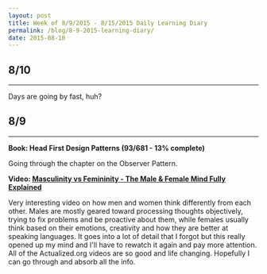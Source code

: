 ```yaml
---
layout: post
title: Week of 8/9/2015 - 8/15/2015 Daily Learning Diary
permalink: /blog/8-9-2015-learning-diary/
date: 2015-08-10
---
```


## 8/10
---
Days are going by fast, huh?

## 8/9
---
**Book: Head First Design Patterns (93/681 - 13% complete)**

Going through the chapter on the Observer Pattern.

**Video: [Masculinity vs Femininity - The Male & Female Mind Fully Explained](https://www.youtube.com/watch?v=SmeDDN1_TSQ)**

Very interesting video on how men and women think differently from each other. Males are mostly geared toward processing thoughts objectively, trying to fix problems and be proactive about them, while females usually think based on their emotions, creativity and how they are better at speaking languages. It goes into a lot of detail that I forgot but this really opened up my mind and I'll have to rewatch it again and pay more attention. All of the Actualized.org videos are so good and life changing. Hopefully I can go through and absorb all the info.